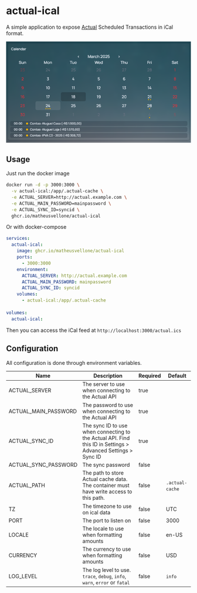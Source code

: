 # actual-ical

A simple application to expose [Actual](https://github.com/actualbudget/actual) Scheduled Transactions in iCal format.

<p align="center">
  <img src="_images/homepage_example.png" />
</p>

## Usage

Just run the docker image

```bash
docker run -d -p 3000:3000 \
  -v actual-ical:/app/.actual-cache \
  -e ACTUAL_SERVER=http://actual.example.com \
  -e ACTUAL_MAIN_PASSWORD=mainpassword \
  -e ACTUAL_SYNC_ID=syncid \
  ghcr.io/matheusvellone/actual-ical
```

Or with docker-compose

```yaml
services:
  actual-ical:
    image: ghcr.io/matheusvellone/actual-ical
    ports:
      - 3000:3000
    environment:
      ACTUAL_SERVER: http://actual.example.com
      ACTUAL_MAIN_PASSWORD: mainpassword
      ACTUAL_SYNC_ID: syncid
    volumes:
      - actual-ical:/app/.actual-cache

volumes:
  actual-ical:
```

Then you can access the iCal feed at `http://localhost:3000/actual.ics`

## Configuration

All configuration is done through environment variables.

|Name|Description|Required|Default|
|---|---|---|---|
|ACTUAL_SERVER|The server to use when connecting to the Actual API|true||
|ACTUAL_MAIN_PASSWORD|The password to use when connecting to the Actual API|true||
|ACTUAL_SYNC_ID|The sync ID to use when connecting to the Actual API. Find this ID in Settings > Advanced Settings > Sync ID|true||
|ACTUAL_SYNC_PASSWORD|The sync password|false||
|ACTUAL_PATH|The path to store Actual cache data. The container must have write access to this path.|false|`.actual-cache`|
|TZ|The timezone to use on ical data|false|UTC|
|PORT|The port to listen on|false|3000|
|LOCALE|The locale to use when formatting amounts|false|en-US|
|CURRENCY|The currency to use when formatting amounts|false|USD|
|LOG_LEVEL|The log level to use. `trace`, `debug`, `info`, `warn`, `error` or `fatal`|false|`info`|
